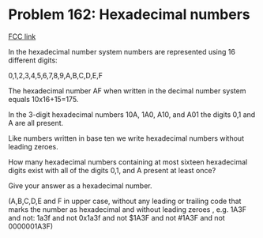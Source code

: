 # Problem 162: Hexadecimal numbers

[FCC link](https://www.freecodecamp.org/learn/coding-interview-prep/project-euler/problem-162-hexadecimal-numbers)

In the hexadecimal number system numbers are represented using 16 different
digits:

0,1,2,3,4,5,6,7,8,9,A,B,C,D,E,F

The hexadecimal number AF when written in the decimal number system equals
10x16+15=175.

In the 3-digit hexadecimal numbers 10A, 1A0, A10, and A01 the digits 0,1 and A
are all present.

Like numbers written in base ten we write hexadecimal numbers without leading
zeroes.

How many hexadecimal numbers containing at most sixteen hexadecimal digits exist
with all of the digits 0,1, and A present at least once?

Give your answer as a hexadecimal number.

(A,B,C,D,E and F in upper case, without any leading or trailing code that marks
the number as hexadecimal and without leading zeroes , e.g. 1A3F and not: 1a3f
and not 0x1a3f and not $1A3F and not #1A3F and not 0000001A3F)

